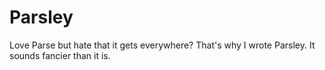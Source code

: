 # Parsley
Love Parse but hate that it gets everywhere? That's why I wrote Parsley. It sounds fancier than it is.  
